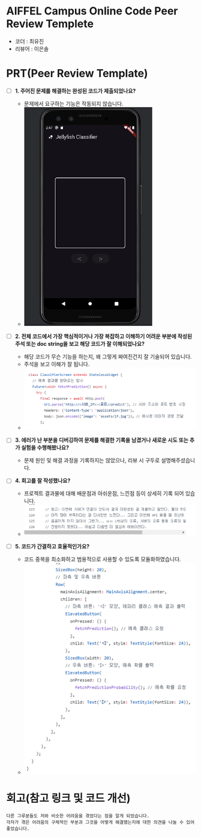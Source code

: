 # AIFFEL Campus Online Code Peer Review Templete
- 코더 : 최유진
- 리뷰어 : 이은솔


# PRT(Peer Review Template)
- [ ]  **1. 주어진 문제를 해결하는 완성된 코드가 제출되었나요?**
    - 문제에서 요구하는 기능은 작동되지 않습니다.
    - ![PRT1](./250206-PRT1.png)
    
- [ ]  **2. 전체 코드에서 가장 핵심적이거나 가장 복잡하고 이해하기 어려운 부분에 작성된 
주석 또는 doc string을 보고 해당 코드가 잘 이해되었나요?**
    - 해당 코드가 무슨 기능을 하는지, 왜 그렇게 짜여진건지 잘 기술되어 있습니다.
    - 주석을 보고 이해가 잘 됩니다.
    - ![PRT2](./250206-PRT2.png)
        
- [ ]  **3. 에러가 난 부분을 디버깅하여 문제를 해결한 기록을 남겼거나
새로운 시도 또는 추가 실험을 수행해봤나요?**
    - 문제 원인 및 해결 과정을 기록하지는 않았으나, 리뷰 시 구두로 설명해주셨습니다.
        
- [ ]  **4. 회고를 잘 작성했나요?**
    - 프로젝트 결과물에 대해 배운점과 아쉬운점, 느낀점 등이 상세히 기록 되어 있습니다.
    - ![PRT4](./250206-PRT4.png)
        
- [ ]  **5. 코드가 간결하고 효율적인가요?**
    - 코드 중복을 최소화하고 범용적으로 사용할 수 있도록 모듈화하였습니다.
    - ![PRT5](./250206-PRT5.png)


# 회고(참고 링크 및 코드 개선)
```
다른 그루분들도 저와 비슷한 어려움을 겪었다는 점을 알게 되었습니다.
각자가 겪은 어려움의 구체적인 부분과 그것을 어떻게 해결했는지에 대한 의견을 나눌 수 있어 좋았습니다.
```
